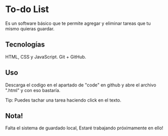 # To-do List

Es un software básico que te permite agregar y eliminar tareas que tu mismo quieras guardar.

## Tecnologías

HTML, CSS y JavaScript.
Git + GitHub.

## Uso

Descarga el codigo en el apartado de "code" en github y abre el archivo ".html"
y con eso bastaría.

Tip: Puedes tachar una tarea haciendo click en el texto.

## Nota!

Falta el sistema de guardado local, Estaré trabajando próximamente en ello!

